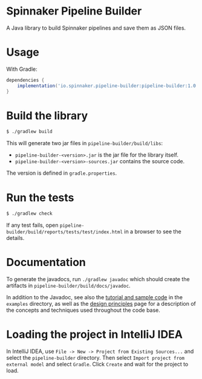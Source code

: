 Spinnaker Pipeline Builder
==========================

A Java library to build Spinnaker pipelines and save them as JSON files.

# Usage

With Gradle:

```gradle
dependencies {
    implementation('io.spinnaker.pipeline-builder:pipeline-builder:1.0.0')
}
```

# Build the library

```sh
$ ./gradlew build
```

This will generate two jar files in `pipeline-builder/build/libs`:
- `pipeline-builder-<version>.jar` is the jar file for the library itself.
- `pipeline-builder-<version>-sources.jar` contains the source code.

The version is defined in `gradle.properties`.

# Run the tests

```sh
$ ./gradlew check
```

If any test fails, open `pipeline-builder/build/reports/tests/test/index.html` in a browser to see the details.

# Documentation

To generate the javadocs, run `./gradlew javadoc` which should create the artifacts in `pipeline-builder/build/docs/javadoc`.

In addition to the Javadoc, see also the [tutorial and sample code](examples/README.md) in the `examples` directory,
as well as the [design principles](pipeline-builder/DESIGN.md) page for a description of the concepts
and techniques used throughout the code base.

# Loading the project in IntelliJ IDEA

In IntelliJ IDEA, use `File -> New -> Project from Existing Sources...` and select the `pipeline-builder` directory. Then select `Import project from external model` and select `Gradle`. Click `Create` and wait for the project to load.
